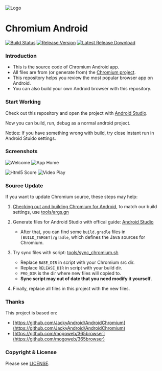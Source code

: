 ![Logo](screenshots/app_icon.png?raw=true "Logo")

# Chromium Android

[![Build Status](https://travis-ci.org/kuoruan/Chromium-Android.svg)](https://travis-ci.org/kuoruan/Chromium-Android) [![Release Version](https://img.shields.io/github/release/kuoruan/Chromium-Android.svg)](https://github.com/kuoruan/Chromium-Android/releases/latest) [![Latest Release Download](https://img.shields.io/github/downloads/kuoruan/Chromium-Android/latest/total.svg)](https://github.com/kuoruan/Chromium-Android/releases/latest)

### Introduction

- This is the source code of Chromium Android app.
- All files are from (or generate from) the [Chromium project](https://chromium.googlesource.com/ "Chromium source repo").
- This repository helps you review the most popular browser app on Android.
- You can also build your own Android browser with this repository.

### Start Working

Check out this repository and open the project with [Android Studio](https://developer.android.com/studio/index.html "Download Android Studio").

Now you can build, run, debug as a normal android project.

Notice: If you have something wrong with build, try close instant run in Android Stuido settings.

### Screenshots

![Welcome](screenshots/welcome.png?raw=true "Welcome") ![App Home](screenshots/app_home.png?raw=true "App Home")

![Html5 Score](screenshots/html5_score.png?raw=true "Html5 Score") ![Video Play](screenshots/video_play.png?raw=true "Video Play")

### Source Update

If you want to update Chromium source, these steps may help:

1. [Checking out and building Chromium for Android](https://chromium.googlesource.com/chromium/src/+/master/docs/android_build_instructions.md), to match our build settings, use [tools/args.gn](tools/args.gn)
2. Generate files for Android Studio with offical guide: [Android Studio](https://chromium.googlesource.com/chromium/src/+/master/docs/android_studio.md)

	- After that, you can find some ```build.gradle``` files in ```[BUILD_TARGET]/gradle```, which defines the Java sources for Chromium.

3. Try sync files with script: [tools/sync_chromium.sh](tools/sync_chromium.sh)

	- Replace `BASE_DIR` in script with your Chromium src dir.
	- Replace `RELEASE_DIR` in script with your build dir.
	- `PRO_DIR` is the dir where new files will copied to.
	- **Sync script may out of date that you need modify it yourself**.

4. Finally, replace all files in this project with the new files.

### Thanks

This project is based on:

- [https://github.com/JackyAndroid/AndroidChromium](https://github.com/JackyAndroid/AndroidChromium)
- [https://github.com/mogoweb/365browser](https://github.com/mogoweb/365browser)

### Copyright & License

Please see [LICENSE](https://chromium.googlesource.com/chromium/src/+/master/LICENSE).
